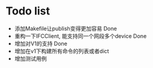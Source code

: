 # Todo list
- 添加Makefile让publish变得更加容易 Done
- 重构一下IFCClient, 能支持同一个网段多个device Done
- 增加对V1的支持 Done
- 增加在v1下构建所有命令的列表或者dict
- 增加测试用例
